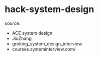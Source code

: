 # hack-system-design


source:

- ACE system design
- JiuZhang
- groking_system_design_interview
- courses.systeminterview.com/